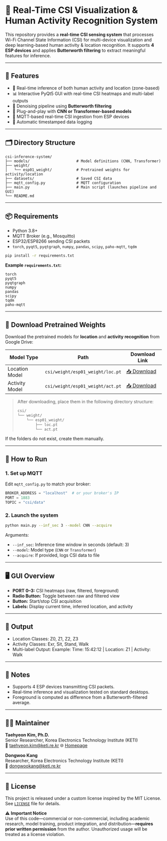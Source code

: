 # 📡 Real-Time CSI Visualization & Human Activity Recognition System

This repository provides a **real-time CSI sensing system** that processes Wi-Fi Channel State Information (CSI) for multi-device visualization and deep learning-based human activity & location recognition. It supports **4 ESP devices** and applies **Butterworth filtering** to extract meaningful features for inference.

---

## 🔧 Features

- 🧠 Real-time inference of both human activity and location (zone-based)
- 📊 Interactive PyQt5 GUI with real-time CSI heatmaps and multi-label outputs
- 🧼 Denoising pipeline using **Butterworth filtering**
- 🧮 Plug-and-play with **CNN or Transformer-based models**
- 📡 MQTT-based real-time CSI ingestion from ESP devices
- 💾 Automatic timestamped data logging

---

## 🗂️ Directory Structure

```
csi-inference-system/
├── models/                     # Model definitions (CNN, Transformer)
├── weight/
│   └── esp01_weight/           # Pretrained weights for activity/location
├── datasets/                   # Saved CSI data
├── mqtt_config.py              # MQTT configuration
├── main.py                     # Main script (launches pipeline and GUI)
└── README.md
```

---

## 📦 Requirements

- Python 3.8+
- MQTT Broker (e.g., Mosquitto)
- ESP32/ESP8266 sending CSI packets
- `torch`, `pyqt5`, `pyqtgraph`, `numpy`, `pandas`, `scipy`, `paho-mqtt`, `tqdm`

```bash
pip install -r requirements.txt
```

**Example `requirements.txt`:**
```text
torch
pyqt5
pyqtgraph
numpy
pandas
scipy
tqdm
paho-mqtt
```

---

## 🔗 Download Pretrained Weights

Download the pretrained models for **location** and **activity recognition** from Google Drive:

| Model Type     | Path                                 | Download Link |
|----------------|--------------------------------------|----------------|
| Location Model | `csi/weight/esp01_weight/loc.pt`     | [📥 Download](https://drive.google.com/file/d/FILE_ID_LOC/view?usp=sharing) |
| Activity Model | `csi/weight/esp01_weight/act.pt`     | [📥 Download](https://drive.google.com/file/d/FILE_ID_ACT/view?usp=sharing) |

> After downloading, place them in the following directory structure:
>
> ```bash
> csi/
> └── weight/
>     └── esp01_weight/
>         ├── loc.pt
>         └── act.pt
> ```

If the folders do not exist, create them manually.

---

## 🚀 How to Run

### 1. Set up MQTT

Edit `mqtt_config.py` to match your broker:
```python
BROKER_ADDRESS = "localhost"  # or your broker's IP
PORT = 1883
TOPIC = "csi/data"
```

### 2. Launch the system

```bash
python main.py --inf_sec 3 --model CNN --acquire
```

Arguments:
- `--inf_sec`: Inference time window in seconds (default: 3)
- `--model`: Model type (`CNN` or `Transformer`)
- `--acquire`: If provided, logs CSI data to file

---

## 🖥️ GUI Overview

- **PORT 0–3:** CSI heatmaps (raw, filtered, foreground)
- **Radio Button:** Toggle between raw and filtered view
- **Button:** Start/stop CSI acquisition
- **Labels:** Display current time, inferred location, and activity

---

## 🧪 Output

- Location Classes: Z0, Z1, Z2, Z3
- Activity Classes: Exr, Sit, Stand, Walk
- Multi-label Output: Example: Time: 15:42:12 | Location: Z1 | Activity: Walk

---

## 📌 Notes

- Supports 4 ESP devices transmitting CSI packets.
- Real-time inference and visualization tested on standard desktops.
- Foreground is computed as difference from a Butterworth-filtered average.

---

## 🧑‍💻 Maintainer

**Taehyeon Kim, Ph.D.**  
Senior Researcher, Korea Electronics Technology Institute (KETI)  
📧 [taehyeon.kim@keti.re.kr](mailto:taehyeon.kim@keti.re.kr)  🌐 [Homepage](https://rcard.re.kr/detail/OISRzd7ua0tW0A1zMEwbKQ/information)

**Dongwoo Kang**  
Researcher, Korea Electronics Technology Institute (KETI)  
📧 [dongwookang@keti.re.kr](mailto:dongwookang@keti.re.kr) 

---

## 📜 License

This project is released under a custom license inspired by the MIT License. See [`LICENSE`](./LICENSE.txt) file for details.

⚠️ **Important Notice**  
Use of this code—commercial or non-commercial, including academic research, model training, product integration, and distribution—**requires prior written permission** from the author. Unauthorized usage will be treated as a license violation.
